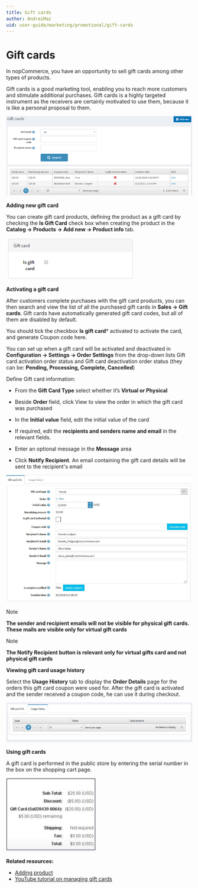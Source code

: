 ```yaml
---
title: Gift cards
author: AndreiMaz
uid: user-guide/marketing/promotional/gift-cards
---
```

# Gift cards

In nopCommerce, you have an opportunity to sell gift cards among other types of products.

Gift cards is a good marketing tool, enabling you to reach more customers and stimulate additional purchases. Gift cards is a highly targeted instrument as the receivers are certainly motivated to use them, because it is like a personal proposal to them.

![nopcommerce_gift_card](_static/gift-cards/gift_main.png)

**Adding new gift card**

You can create gift card products, defining the product as a gift card by checking the **Is Gift Card** check box when creating the product in the **Catalog → Products → Add new → Product info** tab.

![nop_is_gift_card](_static/gift-cards/is_gift_card.png)

**Activating a gift card** 

After customers complete purchases with the gift card products, you can then search and view the list of all the purchased gift cards in **Sales → Gift cards**.  Gift cards have automatically generated gift card codes, but all of them are disabled by default.

You should tick the checkbox **Is gift card*** activated to activate the card, and generate Coupon code here.

 You can set up when a gift card will be activated and deactivated in **Configuration → Settings → Order Settings** from the drop-down lists Gift card activation order status and Gift card deactivation order status (they can be: **Pending, Processing, Complete, Cancelled**)

Define Gift card information:

- From the **Gift Card Type** select whether it’s **Virtual or Physical**

- Beside **Order** field, click View to view the order in which the gift card was purchased

- In the **Initial value** field, edit the initial value of the card

- If required, edit the **recipients and senders name and email** in the relevant fields.

- Enter an optional message in the **Message** area

- Click **Notify Recipient**. An email containing the gift card details will be sent to the recipient's email

![edit-gift-card](_static/gift-cards/gift-card-edit.jpg)
 
> [!NOTE]
> **The sender and recipient emails will not be visible for physical gift cards. These mails are visible only for virtual gift cards**

>[!NOTE]
> **The Notify Recipient button is relevant only for virtual gifts card and not physical gift cards**


**Viewing gift card usage history**

Select the **Usage History** tab to display the **Order Details** page for the orders this gift card coupon were used for. After the gift card is activated and the sender received a coupon code, he can use it during checkout.

![gift-usage](_static/gift-cards/gift-usage.jpg)

**Using gift cards**

A gift card is performed in the public store by entering the serial number in the box on the shopping cart page.

![using-gift-card](_static/gift-cards/using-geft-cards.jpg)


**Related resources:**
- [Adding product](xref:user-guide/running/product-management/products/adding-products/index)
- [YouTube tutorial on managing gift cards](https://www.youtube.com/watch?v=4SJ7uBZGas0&index=4&list=PLnL_aDfmRHwsbhj621A-RFb1KnzeFxYz4)
